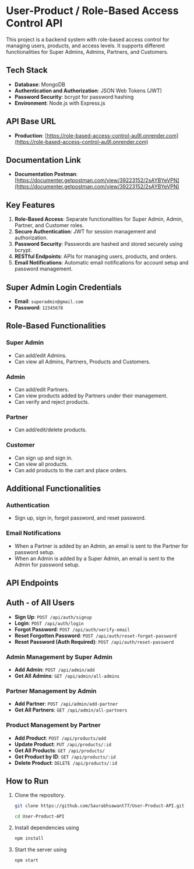 # User-Product / Role-Based Access Control API

This project is a backend system with role-based access control for managing users, products, and access levels. It supports different functionalities for Super Admins, Admins, Partners, and Customers.



## Tech Stack

- **Database**: MongoDB
- **Authentication and Authorization**: JSON Web Tokens (JWT)
- **Password Security**: bcrypt for password hashing
- **Environment**: Node.js with Express.js

## API Base URL
- **Production**: [https://role-based-access-control-au9l.onrender.com](https://role-based-access-control-au9l.onrender.com)

## Documentation Link
- **Documentation Postman**: [https://documenter.getpostman.com/view/39223152/2sAYBYeVPN](https://documenter.getpostman.com/view/39223152/2sAYBYeVPN)

## Key Features

1. **Role-Based Access**: Separate functionalities for Super Admin, Admin, Partner, and Customer roles.
2. **Secure Authentication**: JWT for session management and authorization.
3. **Password Security**: Passwords are hashed and stored securely using bcrypt.
4. **RESTful Endpoints**: APIs for managing users, products, and orders.
5. **Email Notifications**: Automatic email notifications for account setup and password management.

## Super Admin Login Credentials

- **Email**: `superadmin@gmail.com`
- **Password**: `12345678`

## Role-Based Functionalities

### Super Admin
- Can add/edit Admins.
- Can view all Admins, Partners, Products and Customers.

### Admin
- Can add/edit Partners.
- Can view products added by Partners under their management.
- Can verify and reject products.

### Partner
- Can add/edit/delete products.

### Customer
- Can sign up and sign in.
- Can view all products.
- Can add products to the cart and place orders.

## Additional Functionalities

### Authentication
- Sign up, sign in, forgot password, and reset password.

### Email Notifications
- When a Partner is added by an Admin, an email is sent to the Partner for password setup.
- When an Admin is added by a Super Admin, an email is sent to the Admin for password setup.

## API Endpoints

## Auth - of All Users
- **Sign Up**: `POST /api/auth/signup`
- **Login**: `POST /api/auth/login`
- **Forgot Password**: `POST /api/auth/verify-email`
- **Reset Forgotten Password**: `POST /api/auth/reset-forget-password`
- **Reset Password (Auth Required)**: `POST /api/auth/reset-password`

### Admin Management by Super Admin
- **Add Admin**: `POST /api/admin/add`
- **Get All Admins**: `GET /api/admin/all-admins`

### Partner Management by Admin
- **Add Partner**: `POST /api/admin/add-partner`
- **Get All Partners**: `GET /api/admin/all-partners`

### Product Management by Partner
- **Add Product**: `POST /api/products/add`
- **Update Product**: `PUT /api/products/:id`
- **Get All Products**: `GET /api/products/`
- **Get Product by ID**: `GET /api/products/:id`
- **Delete Product**: `DELETE /api/products/:id`

## How to Run
1. Clone the repository.
   ```bash
   git clone https://github.com/Saurabhsawant77/User-Product-API.git
   
   cd User-Product-API
2. Install dependencies using
   ```bash
   npm install
3. Start the server using
   ```bash
   npm start

